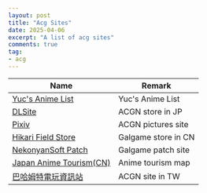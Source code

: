 ```yaml
---
layout: post
title: "Acg Sites"
date: 2025-04-06
excerpt: "A list of acg sites"
comments: true
tag:
- acg
---
```


| Name | Remark |
| --- | --- |
| [Yuc's Anime List](https://yuc.wiki/index/) | Yuc's Anime List |
| [DLSite](https://www.dlsite.com/index.html) | ACGN store in JP |
| [Pixiv](https://www.pixiv.net/) | ACGN pictures site |
| [Hikari Field Store](https://store.hikarifield.co.jp/) | Galgame store in CN |
| [NekonyanSoft Patch](https://patches.nekonyansoft.com/) | Galgame patch site |
| [Japan Anime Tourism(CN)](https://anitabi.cn/) | Anime tourism map |
| [巴哈姆特電玩資訊站](https://www.gamer.com.tw/) | ACGN site in TW |
